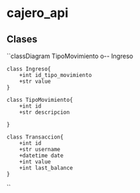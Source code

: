 # cajero_api
## Clases 

``classDiagram
    TipoMovimiento o-- Ingreso
      
    class Ingreso{
        +int id_tipo_movimiento
        +str value
    }
    
    class TipoMovimiento{
        +int id
        +str descripcion

    }

    class Transaccion{
        +int id
        +str username
        +datetime date
        +int value
        +int last_balance
    }

``